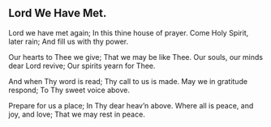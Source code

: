 ## Lord We Have Met.

Lord we have met again;
In this thine house of prayer.
Come Holy Spirit, later rain;
And fill us with thy power.

Our hearts to Thee we give;
That we may be like Thee.
Our souls, our minds dear Lord revive;
Our spirits yearn for Thee.

And when Thy word is read;
Thy call to us is made.
May we in gratitude respond;
To Thy sweet voice above.

Prepare for us a place;
In Thy dear heav’n above.
Where all is peace, and joy, and love;
That we may rest in peace.